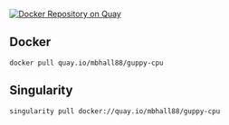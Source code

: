 [![Docker Repository on Quay](https://quay.io/repository/mbhall88/guppy-cpu/status "Docker Repository on Quay")](https://quay.io/repository/mbhall88/guppy-cpu)

## Docker

```
docker pull quay.io/mbhall88/guppy-cpu
```

## Singularity

```
singularity pull docker://quay.io/mbhall88/guppy-cpu
```

